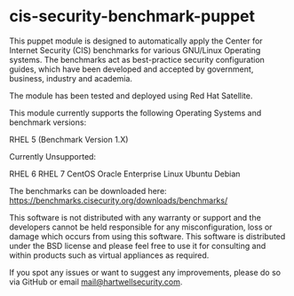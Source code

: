 # cis-security-benchmark-puppet

This puppet module is designed to automatically apply the Center for Internet Security (CIS) benchmarks for various GNU/Linux Operating systems. The benchmarks act as best-practice security configuration guides, which have been developed and accepted by government, business, industry and academia.

The module has been tested and deployed using Red Hat Satellite. 

This module currently supports the following Operating Systems and benchmark versions: 

RHEL 5 (Benchmark Version 1.X)

Currently Unsupported: 

RHEL 6
RHEL 7
CentOS
Oracle Enterprise Linux
Ubuntu
Debian

The benchmarks can be downloaded here: https://benchmarks.cisecurity.org/downloads/benchmarks/

This software is not distributed with any warranty or support and the developers cannot be held responsible for any misconfiguration, loss or damage which occurs from using this software. This software is distributed under the BSD license and please feel free to use it for consulting and within products such as virtual appliances as required. 

If you spot any issues or want to suggest any improvements, please do so via GitHub or email mail@hartwellsecurity.com.   
